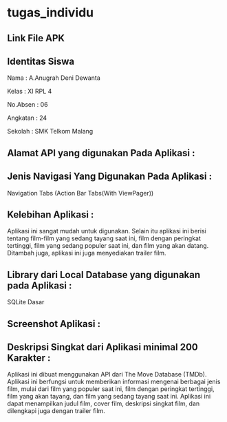# tugas_individu

<h2>Link File APK</h2>

<h2>Identitas Siswa</h2>

Nama : A.Anugrah Deni Dewanta

Kelas : XI RPL 4

No.Absen : 06

Angkatan : 24

Sekolah : SMK Telkom Malang

<h2>Alamat API yang digunakan Pada Aplikasi :</h2>

<h2>Jenis Navigasi Yang Digunakan Pada Aplikasi :</h2>

Navigation Tabs (Action Bar Tabs(With ViewPager))

<h2>Kelebihan Aplikasi :</h2>

Aplikasi ini sangat mudah untuk digunakan. Selain itu aplikasi ini berisi tentang film-film yang sedang tayang saat ini, film dengan peringkat tertinggi, film yang sedang populer saat ini, dan film yang akan datang. Ditambah juga, aplikasi ini juga menyediakan trailer film.

<h2>Library dari Local Database yang digunakan pada Aplikasi :</h2>

SQLite Dasar

<h2>Screenshot Aplikasi :</h2>

<h2>Deskripsi Singkat dari Aplikasi minimal 200 Karakter :</h2>

Aplikasi ini dibuat menggunakan API dari The Move Database (TMDb). Aplikasi ini berfungsi untuk memberikan informasi mengenai berbagai jenis film, mulai dari film yang populer saat ini, film dengan peringkat tertinggi, film yang akan tayang, dan film yang sedang tayang saat ini. Aplikasi ini dapat menampilkan judul film, cover film, deskripsi singkat film, dan dilengkapi juga dengan trailer film.
